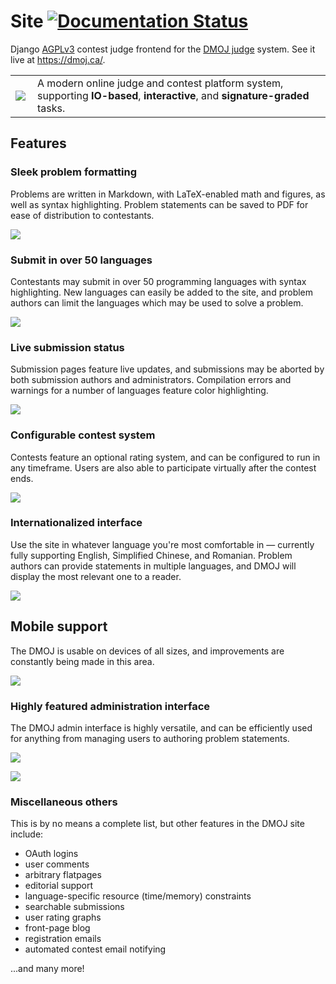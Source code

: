 Site [![Documentation Status](https://readthedocs.org/projects/dmoj/badge/?version=latest)](http://dmoj.readthedocs.org/en/latest/?badge=latest)
=====
Django [AGPLv3](https://github.com/DMOJ/site/blob/master/LICENSE) contest judge frontend for the [DMOJ judge](https://github.com/DMOJ/judge) system. See it live at https://dmoj.ca/.

<table>
<tr>
<td>
<a href="http://dmoj.ca">
<img src="https://avatars2.githubusercontent.com/u/6934864?v=3&s=100" align="left"></img>
</a>
</td>
<td>
A modern online judge and contest platform system, supporting <b>IO-based</b>, <b>interactive</b>, and <b>signature-graded</b> tasks.
</td>
</tr>
</table>

## Features

### Sleek problem formatting
Problems are written in Markdown, with LaTeX-enabled math and figures, as well as syntax highlighting. Problem statements can be saved to PDF for ease of distribution to contestants.


![](https://dmoj.ml/data/_other/readme/problem-text-demo.png)

### Submit in over 50 languages
Contestants may submit in over 50 programming languages with syntax highlighting. New languages can easily be added to the site, and problem authors can limit the languages which may be used to solve a problem.


![](https://dmoj.ml/data/_other/readme/submit-languages.png)


### Live submission status
Submission pages feature live updates, and submissions may be aborted by both submission authors and administrators. Compilation errors and warnings for a number of languages feature color highlighting.


![](https://dmoj.ml/data/_other/readme/status-updates.png)


### Configurable contest system
Contests feature an optional rating system, and can be configured to run in any timeframe. Users are also able to participate virtually after the contest ends.


![](https://dmoj.ml/data/_other/readme/contest-list.png)


### Internationalized interface
Use the site in whatever language you're most comfortable in &mdash; currently fully supporting English, Simplified Chinese, and Romanian. Problem authors can provide statements in multiple languages, and DMOJ will display the most relevant one to a reader.


![](https://dmoj.ml/data/_other/readme/i18n.png)


## Mobile support
The DMOJ is usable on devices of all sizes, and improvements are constantly being made in this area.

![](https://dmoj.ml/data/_other/readme/mobile-c.png)


### Highly featured administration interface
The DMOJ admin interface is highly versatile, and can be efficiently used for anything from managing users to authoring problem statements.


![](https://dmoj.ml/data/_other/readme/problem-admin.png)

![](https://dmoj.ml/data/_other/readme/admin-dashboard.png)


### Miscellaneous others
This is by no means a complete list, but other features in the DMOJ site include:

* OAuth logins
* user comments
* arbitrary flatpages
* editorial support
* language-specific resource (time/memory) constraints
* searchable submissions
* user rating graphs
* front-page blog
* registration emails
* automated contest email notifying

...and many more!

